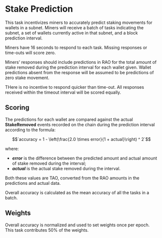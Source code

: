# Stake Prediction

This task incentivizes miners to accurately predict staking movements for wallets in a subnet.
Miners will receive a batch of tasks indicating the subnet, a set of wallets currently active in that subnet, and a block prediction interval.

Miners have 16 seconds to respond to each task. Missing responses or time-outs will score zero.

Miners' responses should include predictions in RAO for the total amount of stake removed during the prediction interval for each wallet given.
Wallet predictions absent from the response will be assumed to be predictions of zero stake movement.

THere is no incentive to respond quicker than time-out. All responses received within the timeout interval will be scored equally.

## Scoring

The predictions for each wallet are compared against the actual **StakeRemoved** events recorded on the chain during
the prediction interval according to the formula:

$$`accuracy = 1 - \left(\frac{2.0 \times error}{1 + actual}\right) ^ 2`$$

where:
- ***error*** is the difference between the predicted amount and actual amount of stake removed during the interval;  
- ***actual*** is the actual stake removed during the interval.

Both these values are TAO, converted from the RAO amounts in the predictions and actual data.

Overall accuracy is calculated as the mean accuracy of all the tasks in a batch.

## Weights

Overall accuracy is normalized and used to set weights once per epoch.
This task contributes 50% of the weights.

